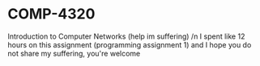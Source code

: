 # COMP-4320
Introduction to Computer Networks (help im suffering) /n
I spent like 12 hours on this assignment (programming assignment 1) and I hope you do not share my suffering, you're welcome
